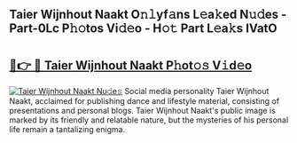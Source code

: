 ## Taier Wijnhout Naakt O𝚗𝚕yf𝚊ns L𝚎a𝚔ed N𝚞𝚍es - Part-0Lc P𝚑𝚘tos Vi𝚍𝚎o - H𝚘𝚝 Part L𝚎a𝚔s IVatO

# <h2><a href="http://kfdsy6.oniu.top/?m=Taier+Wijnhout+Naakt">🔗👉 🔴 Taier Wijnhout Naakt P𝚑ot𝚘𝚜 V𝚒d𝚎o</a></h2>

[![Taier Wijnhout Naakt Nu𝚍e𝚜](https://i.imgur.com/0qMVB7G.gif)](http://kfdsy6.oniu.top/?m=Taier+Wijnhout+Naakt)
Social media personality Taier Wijnhout Naakt, acclaimed for publishing dance and lifestyle material, consisting of presentations and personal blogs. Taier Wijnhout Naakt's public image is marked by its friendly and relatable nature, but the mysteries of his personal life remain a tantalizing enigma.  

